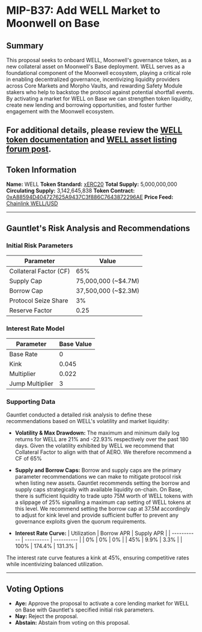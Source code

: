 # MIP-B37: Add WELL Market to Moonwell on Base

## Summary

This proposal seeks to onboard WELL, Moonwell's governance token, as a new
collateral asset on Moonwell's Base deployment. WELL serves as a foundational
component of the Moonwell ecosystem, playing a critical role in enabling
decentralized governance, incentivizing liquidity providers across Core Markets
and Morpho Vaults, and rewarding Safety Module stakers who help to backstop the
protocol against potential shortfall events. By activating a market for WELL on
Base we can strengthen token liquidity, create new lending and borrowing
opportunities, and foster further engagement with the Moonwell ecosystem.

## For additional details, please review the [WELL token documentation](https://docs.moonwell.fi/moonwell/moonwell-overview/tokens) and [WELL asset listing forum post](https://forum.moonwell.fi/t/well-asset-listing/1442).

## Token Information

**Name:** WELL **Token Standard:** [xERC20](https://www.xerc20.com/) **Total
Supply:** 5,000,000,000 **Circulating Supply:** 3,142,645,838 **Token
Contract:**
[0xA88594D404727625A9437C3f886C7643872296AE](https://basescan.org/token/0xa88594d404727625a9437c3f886c7643872296ae)
**Price Feed:**
[Chainlink WELL/USD](https://basescan.org/address/0xc15d9944daefe2db03e53bef8dda25a56832c5fe)

---

## Gauntlet's Risk Analysis and Recommendations

### Initial Risk Parameters

| Parameter              | Value               |
| ---------------------- | ------------------- |
| Collateral Factor (CF) | 65%                 |
| Supply Cap             | 75,000,000 (~$4.7M) |
| Borrow Cap             | 37,500,000 (~$2.3M) |
| Protocol Seize Share   | 3%                  |
| Reserve Factor         | 0.25                |

### Interest Rate Model

| Parameter       | Base Value |
| --------------- | ---------- |
| Base Rate       | 0          |
| Kink            | 0.045      |
| Multiplier      | 0.022      |
| Jump Multiplier | 3          |

### Supporting Data

Gauntlet conducted a detailed risk analysis to define these recommendations
based on WELL's volatility and market liquidity:

- **Volatility & Max Drawdown:** The maximum and minimum daily log returns for
  WELL are 21% and -22.93% respectively over the past 180 days. Given the
  volatility exhibited by WELL we recommend that Collateral Factor to align with
  that of AERO. We therefore recommend a CF of 65%

- **Supply and Borrow Caps:** Borrow and supply caps are the primary parameter
  recommendations we can make to mitigate protocol risk when listing new assets.
  Gauntlet recommends setting the borrow and supply caps strategically with
  available liquidity on-chain. On Base, there is sufficient liquidity to trade
  upto 75M worth of WELL tokens with a slippage of 25% signalling a maximum cap
  setting of WELL tokens at this level. We recommend setting the borrow cap at
  37.5M accordingly to adjust for kink level and provide sufficient buffer to
  prevent any governance exploits given the quorum requirements.

- **Interest Rate Curve:** | Utilization | Borrow APR | Supply APR | |
  ----------- | ---------- | ---------- | | 0% | 0% | 0% | | 45% | 9.9% | 3.3% |
  | 100% | 174.4% | 131.3% |

The interest rate curve features a kink at 45%, ensuring competitive rates while
incentivizing balanced utilization.

---

## Voting Options

- **Aye:** Approve the proposal to activate a core lending market for WELL on
  Base with Gauntlet's specified initial risk parameters.
- **Nay:** Reject the proposal.
- **Abstain:** Abstain from voting on this proposal.
